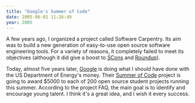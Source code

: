 ```yaml
---
title: "Google's Summer of Code"
date: 2005-06-01 11:26:49
year: 2005
---
```

A few years ago, I organized a project called Software Carpentry.  Its aim was to build a new generation of easy-to-use open source software engineering tools.  For a variety of reasons, it completely failed to meet its objectives (although it did give a boost to <a href="http://www.scons.org">SCons</a> and <a href="http://roundup.sourceforge.net">Roundup</a>).

Today, almost five years later, <a href="http://www.google.com">Google</a> is doing what I should have done with the US Department of Energy's money.  Their <a href="http://code.google.com/summerofcode.html">Summer of Code</a> project is going to award $5000 to each of 200 open source student projects running this summer.  According to the project FAQ, the main goal is to identify and encourage young talent.  I think it's a great idea, and I wish it every success.
